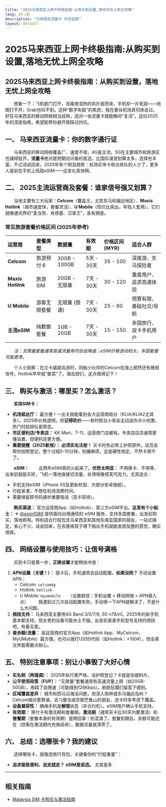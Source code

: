 ```yaml
---
title: "2025马来西亚上网卡终极指南:从购买到设置,落地无忧上网全攻略"
lang: zh-CN
description: "马来西亚流量卡 中文指南"
layout: default
---
```

# 2025马来西亚上网卡终极指南:从购买到设置,落地无忧上网全攻略

## 2025马来西亚上网卡终极指南：从购买到设置，落地无忧上网全攻略

　　想象一下：飞机舱门打开，吉隆坡湿热的风扑面而来，手机却一片死寂——地图打不开，Grab也叫不到。这种“数字失联”的焦虑，我在曼谷机场真切体会过。好在马来西亚的移动网络相当成熟，选对一张流量卡就能瞬间“复活”。这份2025年的深度指南，希望能帮你避开我踩过的坑。

## 一、 马来西亚流量卡：你的数字通行证

　　马来西亚的移动网络覆盖广、速度不错，4G是主流，5G在主要城市和旅游区也铺得挺开。**流量卡**绝对是短期访问者的首选，比国际漫游划算太多，选择也丰富。不过话说回来，2025年有个明显趋势：机场实体卡柜台排队的人少了，更多人提前在手机上捣鼓eSIM——这变化真快啊。

## 二、 2025主流运营商及套餐：谁家信号强又划算？

　　当地主要有三大玩家：**Celcom**（覆盖王，尤其东马和偏远地区）、**Maxis Hotlink**（城市速度快，套餐灵活）、**U Mobile**（性价比突出，年轻人爱用）。它们就像通讯界的“麦当劳、肯德基、汉堡王”，各有拥趸。

### 常见旅游套餐价格区间 (2025年参考)

| 运营商       | 套餐类型       | 数据量       | 有效期       | 价格区间 (MYR) | 适合人群                     |
| :----------- | :------------- | :----------- | :----------- | :------------- | :--------------------------- |
| **Celcom**   | 旅游预付卡     | 30GB - 100GB | 5天 - 30天   | 35 - 100       | 深度游、东马探险者           |
| **Maxis Hotlink** | 旅游SIM       | 20GB - 无限量 | 7天 - 30天   | 30 - 120       | 重度用户、追求高速体验       |
| **U Mobile** | 游客无限套餐   | 无限量 (限速) | 7天 - 30天   | 25 - 80        | 预算有限、基础社交/导航      |
| **主流eSIM** | 纯数据套餐     | 1GB - 20GB   | 7天 - 30天   | 15 - 150       | 多国旅行、双卡手机用户       |

　　*注：无限量套餐通常高速流量用尽后会降速；eSIM价格波动较大，多国套餐可能更贵。*

　　个人小观察：在兰卡威跳岛游时，同船小伙伴的Celcom在海上居然还有微弱信号，Hotlink早早就“歇菜”了。海岛控们，这点值得记下！

## 三、 购买与激活：哪里买？怎么激活？

　　**实体SIM卡：**
*   **机场抵达厅：** 最方便！一出关就能看到各大运营商柜台（KLIA/KLIA2尤其多）。2025年价格透明，但**记得砍价**——有时柜台小哥会主动送你点小优惠。热门时段排队是常态。
*   **市区便利店/专卖店：** KK Mart、7-11、运营商门店都有。专卖店店员通常更懂设置，但便利店更方便。
*   **重要提醒（2025新规）：** **必须实名注册！** 买卡时务必带上护照原件。店员会帮你拍照登记，整个过程5-10分钟。别嫌麻烦，这是硬性规定，不然卡用不了。

　　**eSIM：**
　　这两年eSIM真的火起来了。**优势太明显：** 不用换卡、不用等、出发前就能买好，飞机一落地直接切流量，丝滑得像德芙巧克力。尤其适合：
*   手机支持eSIM（iPhone XS及更新机型、大部分安卓旗舰）。
*   行程紧凑，不想在机场浪费时间。
*   需要保留原号码接听重要电话（双卡双待）。

　　**购买渠道：** 官方运营商App（如Hotlink）、第三方eSIM平台。**这里有个小贴士：** ✈ [@esim1088](https://t.me/s/esim1088) 提供面向出境通信的 eSIM 服务，支持多国套餐，出发前购买，落地即用。特别适合行程包含马来西亚和其他东南亚国家的朋友，一站式搞定，省心不少。话说回来，在吉隆坡双子塔下掏出手机就能发朋友圈的感觉，确实很爽。

## 四、 网络设置与使用技巧：让信号满格

　　买到卡只是第一步，**正确设置**才能畅快冲浪：

1.  **APN设置（关键！）：** 插卡后，手机通常会自动配置。**如果没网？** 手动设置APN：
    *   Celcom: `celcom4g`
    *   Hotlink: `hotlink`
    *   U Mobile: `myumobile`
　　（设置路径：手机设置 > 移动网络 > APN接入点）
　　我遇到过几次自动配置失败，手动填一下APN就解决了，不是什么大问题。
2.  **频段支持：** 马来西亚主要用4G Band 3/5/7/8, 5G n78/n1。2025年的新手机基本都支持，但太老的设备可能水土不服。出发前查查手机型号支持的频段吧，有备无患。
3.  **查余额/流量：** 装运营商的官方App（如Hotlink App、MyCelcom、MyUMobile）最方便。也可以拨打USSD代码（如Hotlink：*100#），但全英文界面需要点耐心。

## 五、 特别注意事项：别让小事毁了大好心情

*   **实名制（再强调）：** 2025年执行更严格，没护照登记？卡就是张塑料片。
*   **公平使用政策（FUP）：** “无限量”套餐通常有高速流量上限（如20GB-50GB），用超了会限速（可能降到128Kbps）。刷剧狂魔们留意下细则。
*   **区域覆盖差异：** 城市和西马沿海没问题，但深入雨林或东马偏远岛屿？Celcom相对更靠谱。去刁曼岛或京那巴鲁山的朋友，选卡时多考虑下覆盖。
*   **设备兼容性：** 确保手机是**解锁**状态（非合约机）。eSIM用户确认手机支持。
*   **有效期：** 预付卡有激活期和套餐期。**激活期**（通常买卡后30天内要激活）和**套餐期**（套餐本身的有效期）是两回事！别混淆了。套餐到期后，余额可能还在（但需在激活期内充值续命），数据流量就清零了。

## 六、 总结：选哪张卡？我的建议

　　选择哪张卡，就像选旅行背包，关键看你的“行程重量”：

*   **追求极致便利、说走就走？** **eSIM是首选。** 尤其是多

<!-- crosslink -->
---

## 相关指南

- [Malaysia SIM 卡购买与激活指南](https://faciylike.github.io/malaysia-sim-guides)
